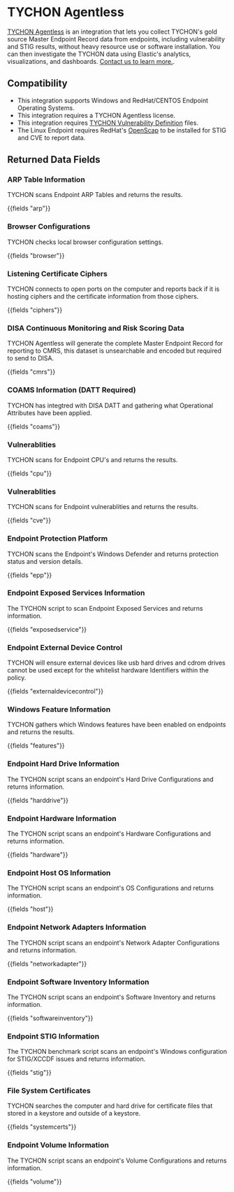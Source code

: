 # TYCHON Agentless

[TYCHON Agentless](https://tychon.io/products/tychon-agentless/) is an integration that lets you collect TYCHON's gold source Master Endpoint Record  data from endpoints, including vulnerability and STIG results, without heavy resource use or software installation. You can then investigate the TYCHON data using Elastic's analytics, visualizations, and dashboards. [Contact us to learn more.](https://tychon.io/start-a-free-trial/).

## Compatibility

* This integration supports Windows and RedHat/CENTOS Endpoint Operating Systems.
* This integration requires a TYCHON Agentless license.
* This integration requires [TYCHON Vulnerability Definition](https://support.tychon.io/) files.
* The Linux Endpoint requires RedHat's [OpenScap](https://www.open-scap.org/tools/openscap-base/) to be installed for STIG and CVE to report data.

## Returned Data Fields

### ARP Table Information

TYCHON scans Endpoint ARP Tables and returns the results.

{{fields "arp"}}

### Browser Configurations

TYCHON checks local browser configuration settings.

{{fields "browser"}}

### Listening Certificate Ciphers

TYCHON connects to open ports on the computer and reports back if it is hosting ciphers and the certificate information from those ciphers.

{{fields "ciphers"}}

### DISA Continuous Monitoring and Risk Scoring Data

TYCHON Agentless will generate the complete Master Endpoint Record for reporting to CMRS, this dataset is unsearchable and encoded but required to send to DISA.

{{fields "cmrs"}}

### COAMS Information (DATT Required)

TYCHON has integtred with DISA DATT and gathering what Operational Attributes have been applied.

{{fields "coams"}}

### Vulnerablities

TYCHON scans for Endpoint CPU's and returns the results.

{{fields "cpu"}}

### Vulnerablities

TYCHON scans for Endpoint vulnerablities and returns the results.

{{fields "cve"}}

### Endpoint Protection Platform

TYCHON scans the Endpoint's Windows Defender and returns protection status and version details.

{{fields "epp"}}

### Endpoint Exposed Services Information

The TYCHON script to scan Endpoint Exposed Services and returns information.

{{fields "exposedservice"}}

### Endpoint External Device Control

TYCHON will ensure external devices like usb hard drives and cdrom drives cannot be used except for the whitelist hardware Identifiers within the policy.

{{fields "externaldevicecontrol"}}

### Windows Feature Information

TYCHON gathers which Windows features have been enabled on endpoints and returns the results.

{{fields "features"}}

### Endpoint Hard Drive Information

The TYCHON script scans an endpoint's Hard Drive Configurations and returns information.

{{fields "harddrive"}}

### Endpoint Hardware Information

The TYCHON script scans an endpoint's Hardware Configurations and returns information.

{{fields "hardware"}}

### Endpoint Host OS Information

The TYCHON script scans an endpoint's OS Configurations and returns information.

{{fields "host"}}

### Endpoint Network Adapters Information

The TYCHON script scans an endpoint's Network Adapter Configurations and returns information.

{{fields "networkadapter"}}

### Endpoint Software Inventory Information

The TYCHON script scans an endpoint's Software Inventory and returns information.

{{fields "softwareinventory"}}

### Endpoint STIG Information

The TYCHON benchmark script scans an endpoint's Windows configuration for STIG/XCCDF issues and returns information.

{{fields "stig"}}

### File System Certificates 

TYCHON searches the computer and hard drive for certificate files that stored in a keystore and outside of a keystore.

{{fields "systemcerts"}}

### Endpoint Volume Information

The TYCHON script scans an endpoint's Volume Configurations and returns information.

{{fields "volume"}}
